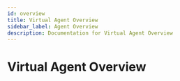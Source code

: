 ```yaml
---
id: overview
title: Virtual Agent Overview
sidebar_label: Agent Overview
description: Documentation for Virtual Agent Overview
---
```


# Virtual Agent Overview
